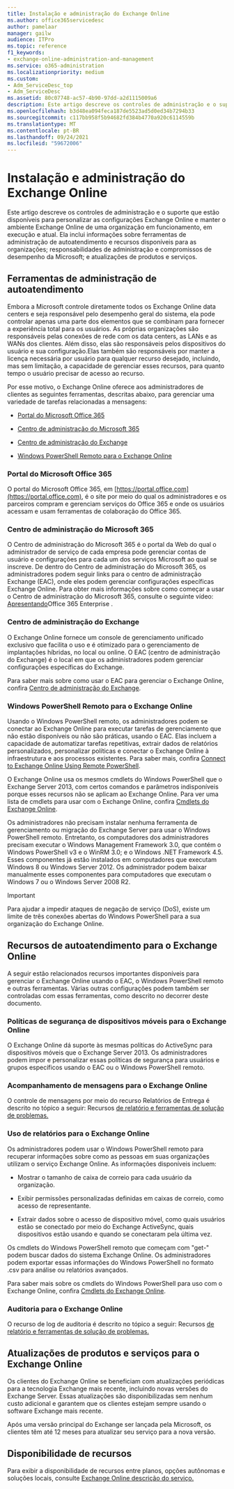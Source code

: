 ```yaml
---
title: Instalação e administração do Exchange Online
ms.author: office365servicedesc
author: pamelaar
manager: gailw
audience: ITPro
ms.topic: reference
f1_keywords:
- exchange-online-administration-and-management
ms.service: o365-administration
ms.localizationpriority: medium
ms.custom:
- Adm_ServiceDesc_top
- Adm_ServiceDesc
ms.assetid: 80c07748-ac57-4b90-97dd-a2d1115009a6
description: Este artigo descreve os controles de administração e o suporte que estão disponíveis para personalizar as configurações Exchange Online e manter o ambiente Exchange Online de uma organização em funcionamento, em execução e atual. Ela inclui informações sobre ferramentas de administração de autoatendimento e recursos disponíveis para as organizações; responsabilidades de administração e compromissos de desempenho da Microsoft; e atualizações de produtos e serviços.
ms.openlocfilehash: b3d48ea094feca187de5523ad5d0ed34b7294b33
ms.sourcegitcommit: c117bb958f5b94682fd384b4770a920c6114559b
ms.translationtype: MT
ms.contentlocale: pt-BR
ms.lasthandoff: 09/24/2021
ms.locfileid: "59672006"
---
```

# <a name="exchange-online-setup-and-administration"></a>Instalação e administração do Exchange Online

Este artigo descreve os controles de administração e o suporte que estão disponíveis para personalizar as configurações Exchange Online e manter o ambiente Exchange Online de uma organização em funcionamento, em execução e atual. Ela inclui informações sobre ferramentas de administração de autoatendimento e recursos disponíveis para as organizações; responsabilidades de administração e compromissos de desempenho da Microsoft; e atualizações de produtos e serviços.
  
## <a name="self-service-administration-tools"></a>Ferramentas de administração de autoatendimento

Embora a Microsoft controle diretamente todos os Exchange Online data centers e seja responsável pelo desempenho geral do sistema, ela pode controlar apenas uma parte dos elementos que se combinam para fornecer a experiência total para os usuários. As próprias organizações são responsáveis pelas conexões de rede com os data centers, as LANs e as WANs dos clientes. Além disso, elas são responsáveis pelos dispositivos do usuário e sua configuração.Elas também são responsáveis por manter a licença necessária por usuário para qualquer recurso desejado, incluindo, mas sem limitação, a capacidade de gerenciar esses recursos, para quanto tempo o usuário precisar de acesso ao recurso.
  
Por esse motivo, o Exchange Online oferece aos administradores de clientes as seguintes ferramentas, descritas abaixo, para gerenciar uma variedade de tarefas relacionadas a mensagens:
  
- [Portal do Microsoft Office 365](exchange-online-setup-and-administration.md#microsoft-office-365-portal)
    
- [Centro de administração do Microsoft 365](#microsoft-365-admin-center)
    
- [Centro de administração do Exchange](exchange-online-setup-and-administration.md#exchange-admin-center)
    
- [Windows PowerShell Remoto para o Exchange Online](exchange-online-setup-and-administration.md#remote-windows-powershell-for-exchange-online)
    
### <a name="microsoft-office-365-portal"></a>Portal do Microsoft Office 365

O portal do Microsoft Office 365, em [https://portal.office.com](https://portal.office.com), é o site por meio do qual os administradores e os parceiros compram e gerenciam serviços do Office 365 e onde os usuários acessam e usam ferramentas de colaboração do Office 365.
  
### <a name="microsoft-365-admin-center"></a>Centro de administração do Microsoft 365

O Centro de administração do Microsoft 365 é o portal da Web do qual o administrador de serviço de cada empresa pode gerenciar contas de usuário e configurações para cada um dos serviços Microsoft ao qual se inscreve. De dentro do Centro de administração do Microsoft 365, os administradores podem seguir links para o centro de administração Exchange (EAC), onde eles podem gerenciar configurações específicas Exchange Online. Para obter mais informações sobre como começar a usar o Centro de administração do Microsoft 365, consulte o seguinte vídeo: [Apresentando](https://go.microsoft.com/fwlink/p/?LinkId=271806)Office 365 Enterprise .
  
### <a name="exchange-admin-center"></a>Centro de administração do Exchange

O Exchange Online fornece um console de gerenciamento unificado exclusivo que facilita o uso e é otimizado para o gerenciamento de implantações híbridas, no local ou online. O EAC (centro de administração do Exchange) é o local em que os administradores podem gerenciar configurações específicas do Exchange.
  
Para saber mais sobre como usar o EAC para gerenciar o Exchange Online, confira [Centro de administração do Exchange](/exchange/exchange-admin-center).
  
### <a name="remote-windows-powershell-for-exchange-online"></a>Windows PowerShell Remoto para o Exchange Online

Usando o Windows PowerShell remoto, os administradores podem se conectar ao Exchange Online para executar tarefas de gerenciamento que não estão disponíveis ou não são práticas, usando o EAC. Elas incluem a capacidade de automatizar tarefas repetitivas, extrair dados de relatórios personalizados, personalizar políticas e conectar o Exchange Online à infraestrutura e aos processos existentes. Para saber mais, confira [Connect to Exchange Online Using Remote PowerShell](/powershell/exchange/connect-to-exchange-online-powershell).
  
O Exchange Online usa os mesmos cmdlets do Windows PowerShell que o Exchange Server 2013, com certos comandos e parâmetros indisponíveis porque esses recursos não se aplicam ao Exchange Online. Para ver uma lista de cmdlets para usar com o Exchange Online, confira [Cmdlets do Exchange Online](/powershell/exchange/exchange-online-powershell).
  
Os administradores não precisam instalar nenhuma ferramenta de gerenciamento ou migração do Exchange Server para usar o Windows PowerShell remoto. Entretanto, os computadores dos administradores precisam executar o Windows Management Framework 3.0, que contém o Windows PowerShell v3 e o WinRM 3.0; e o Windows .NET Framework 4.5. Esses componentes já estão instalados em computadores que executam Windows 8 ou Windows Server 2012. Os administrador podem baixar manualmente esses componentes para computadores que executam o Windows 7 ou o Windows Server 2008 R2.
  
> [!IMPORTANT]
> Para ajudar a impedir ataques de negação de serviço (DoS), existe um limite de três conexões abertas do Windows PowerShell para a sua organização do Exchange Online. 
  
## <a name="self-service-capabilities-for-exchange-online"></a>Recursos de autoatendimento para o Exchange Online

A seguir estão relacionados recursos importantes disponíveis para gerenciar o Exchange Online usando o EAC, o Windows PowerShell remoto e outras ferramentas. Várias outras configurações podem também ser controladas com essas ferramentas, como descrito no decorrer deste documento.
  
### <a name="mobile-device-security-policies-for-exchange-online"></a>Políticas de segurança de dispositivos móveis para o Exchange Online

O Exchange Online dá suporte às mesmas políticas do ActiveSync para dispositivos móveis que o Exchange Server 2013. Os administradores podem impor e personalizar essas políticas de segurança para usuários e grupos específicos usando o EAC ou o Windows PowerShell remoto.
  
### <a name="message-tracking-for-exchange-online"></a>Acompanhamento de mensagens para o Exchange Online

O controle de mensagens por meio do recurso Relatórios de Entrega é descrito no tópico a seguir: Recursos [de relatório e ferramentas de solução de problemas.](reporting-features-and-troubleshooting-tools.md)
  
### <a name="usage-reporting-for-exchange-online"></a>Uso de relatórios para o Exchange Online

Os administradores podem usar o Windows PowerShell remoto para recuperar informações sobre como as pessoas em suas organizações utilizam o serviço Exchange Online. As informações disponíveis incluem:
  
- Mostrar o tamanho de caixa de correio para cada usuário da organização.
    
- Exibir permissões personalizadas definidas em caixas de correio, como acesso de representante.
    
- Extrair dados sobre o acesso de dispositivo móvel, como quais usuários estão se conectado por meio do Exchange ActiveSync, quais dispositivos estão usando e quando se conectaram pela última vez.
    
Os cmdlets do Windows PowerShell remoto que começam com "get-" podem buscar dados do sistema Exchange Online. Os administradores podem exportar essas informações do Windows PowerShell no formato .csv para análise ou relatórios avançados.
  
Para saber mais sobre os cmdlets do Windows PowerShell para uso com o Exchange Online, confira [Cmdlets do Exchange Online](/powershell/exchange/exchange-online-powershell).
  
### <a name="auditing-for-exchange-online"></a>Auditoria para o Exchange Online

O recurso de log de auditoria é descrito no tópico a seguir: Recursos [de relatório e ferramentas de solução de problemas.](reporting-features-and-troubleshooting-tools.md)
  
## <a name="service-and-product-upgrades-for-exchange-online"></a>Atualizações de produtos e serviços para o Exchange Online

Os clientes do Exchange Online se beneficiam com atualizações periódicas para a tecnologia Exchange mais recente, incluindo novas versões do Exchange Server. Essas atualizações são disponibilizadas sem nenhum custo adicional e garantem que os clientes estejam sempre usando o software Exchange mais recente.
  
Após uma versão principal do Exchange ser lançada pela Microsoft, os clientes têm até 12 meses para atualizar seu serviço para a nova versão.
  
## <a name="feature-availability"></a>Disponibilidade de recursos

Para exibir a disponibilidade de recursos entre planos, opções autônomas e soluções locais, consulte [Exchange Online descrição do serviço.](exchange-online-service-description.md)
